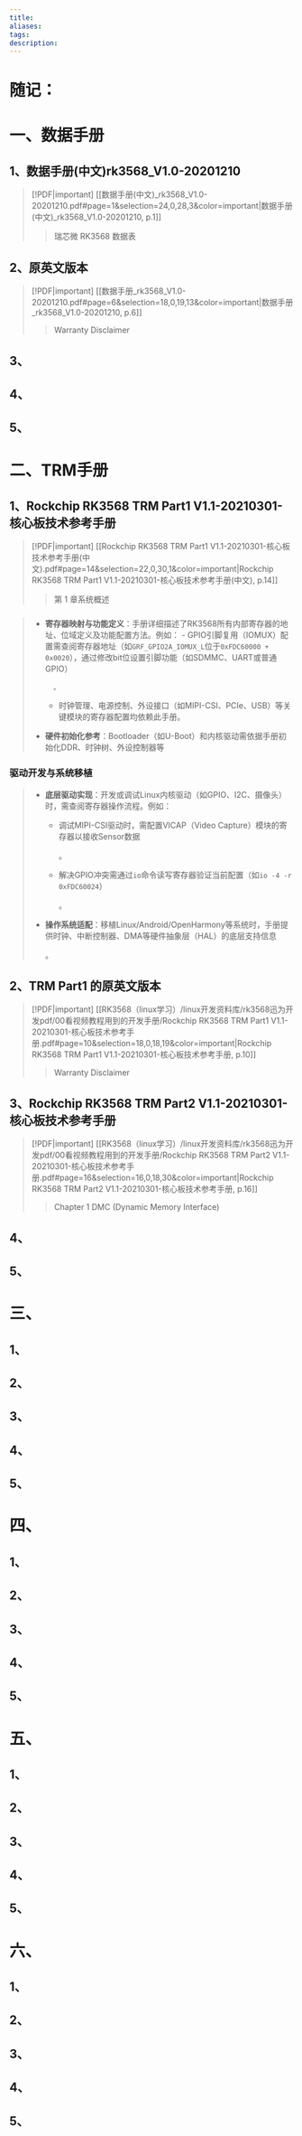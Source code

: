 ```yaml
---
title: 
aliases: 
tags: 
description:
---
```


# 随记：




# 一、数据手册
## 1、数据手册(中文)rk3568_V1.0-20201210
> [!PDF|important] [[数据手册(中文)_rk3568_V1.0-20201210.pdf#page=1&selection=24,0,28,3&color=important|数据手册(中文)_rk3568_V1.0-20201210, p.1]]
> > 瑞芯微 RK3568 数据表
> 
> 
### 


### 


### 


## 2、原英文版本
> [!PDF|important] [[数据手册_rk3568_V1.0-20201210.pdf#page=6&selection=18,0,19,13&color=important|数据手册_rk3568_V1.0-20201210, p.6]]
> > Warranty Disclaimer
> 
> 


### 


### 


### 



## 3、
### 


### 


### 



## 4、
### 


### 


### 




## 5、
### 


### 


### 







# 二、TRM手册

## 1、Rockchip RK3568 TRM Part1 V1.1-20210301-核心板技术参考手册

> [!PDF|important] [[Rockchip RK3568 TRM Part1 V1.1-20210301-核心板技术参考手册(中文).pdf#page=14&selection=22,0,30,1&color=important|Rockchip RK3568 TRM Part1 V1.1-20210301-核心板技术参考手册(中文), p.14]]
> > 第 1 章系统概述
> 
> 


### 
> - **寄存器映射与功能定义​**​：手册详细描述了RK3568所有内部寄存器的地址、位域定义及功能配置方法。例如：
    - GPIO引脚复用（IOMUX）配置需查阅寄存器地址（如`GRF_GPIO2A_IOMUX_L`位于`0xFDC60000 + 0x0020`），通过修改bit位设置引脚功能（如SDMMC、UART或普通GPIO）
>         
>         。
>     - 时钟管理、电源控制、外设接口（如MIPI-CSI、PCIe、USB）等关键模块的寄存器配置均依赖此手册。
> - ​**​硬件初始化参考​**​：Bootloader（如U-Boot）和内核驱动需依据手册初始化DDR、时钟树、外设控制器等


###  ​驱动开发与系统移植​​

> - ​**​底层驱动实现​**​：开发或调试Linux内核驱动（如GPIO、I2C、摄像头）时，需查阅寄存器操作流程。例如：
>     - 调试MIPI-CSI驱动时，需配置VICAP（Video Capture）模块的寄存器以接收Sensor数据
>         
>         。
>     - 解决GPIO冲突需通过`io`命令读写寄存器验证当前配置（如`io -4 -r 0xFDC60024`）
>         
>         。
> - ​**​操作系统适配​**​：移植Linux/Android/OpenHarmony等系统时，手册提供时钟、中断控制器、DMA等硬件抽象层（HAL）的底层支持信息
>     
>     。



### 


### 


## 2、TRM Part1 的原英文版本

> [!PDF|important] [[RK3568（linux学习）/linux开发资料库/rk3568迅为开发pdf/00看视频教程用到的开发手册/Rockchip RK3568 TRM Part1 V1.1-20210301-核心板技术参考手册.pdf#page=10&selection=18,0,18,19&color=important|Rockchip RK3568 TRM Part1 V1.1-20210301-核心板技术参考手册, p.10]]
> > Warranty Disclaimer
> 
> 


### 


### 


### 



## 3、Rockchip RK3568 TRM Part2 V1.1-20210301-核心板技术参考手册
> [!PDF|important] [[RK3568（linux学习）/linux开发资料库/rk3568迅为开发pdf/00看视频教程用到的开发手册/Rockchip RK3568 TRM Part2 V1.1-20210301-核心板技术参考手册.pdf#page=16&selection=16,0,18,30&color=important|Rockchip RK3568 TRM Part2 V1.1-20210301-核心板技术参考手册, p.16]]
> > Chapter 1 DMC (Dynamic Memory Interface)
> 
> 

### 


### 


### 



## 4、
### 


### 


### 




## 5、
### 


### 


### 




# 三、

## 1、
### 


### 


### 


## 2、

### 


### 


### 



## 3、
### 


### 


### 



## 4、
### 


### 


### 




## 5、
### 


### 


### 



# 四、

## 1、
### 


### 


### 


## 2、

### 


### 


### 



## 3、
### 


### 


### 



## 4、
### 


### 


### 




## 5、
### 


### 


### 









# 五、

## 1、
### 


### 


### 


## 2、

### 


### 


### 



## 3、
### 


### 


### 



## 4、
### 


### 


### 




## 5、
### 


### 


### 




# 六、

## 1、
### 


### 


### 


## 2、

### 


### 


### 



## 3、
### 


### 


### 



## 4、
### 


### 


### 




## 5、
### 


### 


### 

